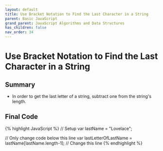 ```yaml
---
layout: default
title: Use Bracket Notation to Find the Last Character in a String
parent: Basic JavaScript
grand_parent: JavaScript Algorithms and Data Structures
has_children: false
nav_order: 34
---
```

# Use Bracket Notation to Find the Last Character in a String
## Summary
- In order to get the last letter of a string, subtract one from the string's length.

## Final Code

{% highlight JavaScript %}
// Setup
var lastName = "Lovelace";

// Only change code below this line
var lastLetterOfLastName = lastName[lastName.length-1]; // Change this line
{% endhighlight %}